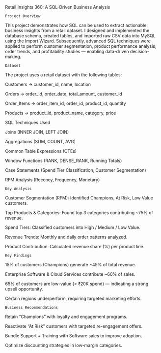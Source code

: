 Retail Insights 360: A SQL-Driven Business Analysis

    Project Overview

This project demonstrates how SQL can be used to extract actionable business insights from a retail dataset.
I designed and implemented the database schema, created tables, and imported raw CSV data into MySQL using the Import Wizard.
Subsequently, advanced SQL techniques were applied to perform customer segmentation, product performance analysis, order trends, and profitability studies — enabling data-driven decision-making.
 
    Dataset

The project uses a retail dataset with the following tables:

Customers → customer_id, name, location

Orders → order_id, order_date, total_amount, customer_id

Order_Items → order_item_id, order_id, product_id, quantity

Products → product_id, product_name, category, price

SQL Techniques Used

Joins (INNER JOIN, LEFT JOIN)

Aggregations (SUM, COUNT, AVG)

Common Table Expressions (CTEs)

Window Functions (RANK, DENSE_RANK, Running Totals)

Case Statements (Spend Tier Classification, Customer Segmentation)

RFM Analysis (Recency, Frequency, Monetary)

    Key Analysis

Customer Segmentation (RFM): Identified Champions, At Risk, Low Value customers.

Top Products & Categories: Found top 3 categories contributing ~75% of revenue.

Spend Tiers: Classified customers into High / Medium / Low Value.

Revenue Trends: Monthly and daily order patterns analyzed.

Product Contribution: Calculated revenue share (%) per product line.

    Key Findings

15% of customers (Champions) generate ~45% of total revenue.

Enterprise Software & Cloud Services contribute ~60% of sales.

65% of customers are low-value (< ₹20K spend) — indicating a strong upsell opportunity.

Certain regions underperform, requiring targeted marketing efforts.

    Business Recommendations

Retain “Champions” with loyalty and engagement programs.

Reactivate “At Risk” customers with targeted re-engagement offers.

Bundle Support + Training with Software sales to improve adoption.

Optimize discounting strategies in low-margin categories.
